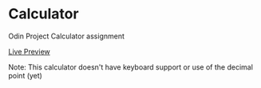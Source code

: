 # Calculator
Odin Project Calculator assignment

[Live Preview](https://kaylanw4.github.io/Calculator/)

Note: This calculator doesn't have keyboard support or use of the decimal point (yet)
